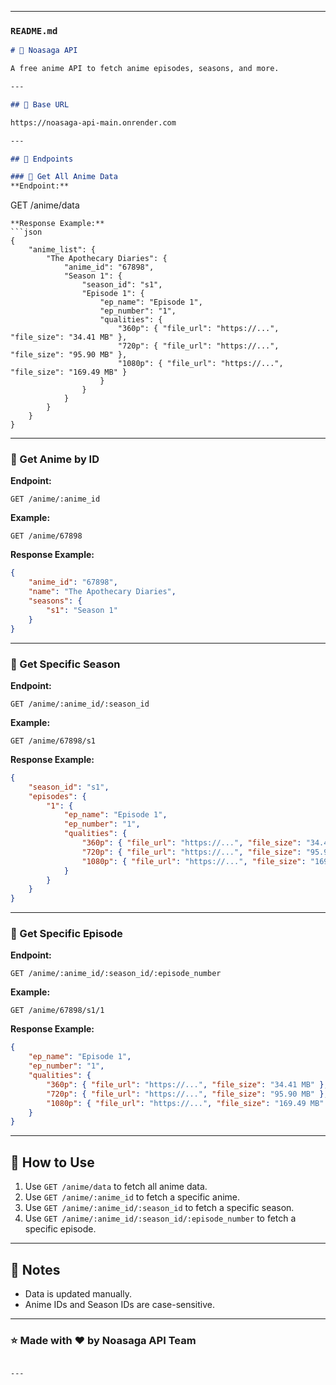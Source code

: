 
---

### `README.md`
```md
# 📌 Noasaga API

A free anime API to fetch anime episodes, seasons, and more.

---

## 📌 Base URL

https://noasaga-api-main.onrender.com

---

## 📜 Endpoints

### 🔹 Get All Anime Data  
**Endpoint:**  
```
GET /anime/data
```
**Response Example:**
```json
{
    "anime_list": {
        "The Apothecary Diaries": {
            "anime_id": "67898",
            "Season 1": {
                "season_id": "s1",
                "Episode 1": {
                    "ep_name": "Episode 1",
                    "ep_number": "1",
                    "qualities": {
                        "360p": { "file_url": "https://...", "file_size": "34.41 MB" },
                        "720p": { "file_url": "https://...", "file_size": "95.90 MB" },
                        "1080p": { "file_url": "https://...", "file_size": "169.49 MB" }
                    }
                }
            }
        }
    }
}
```

---

### 🔹 Get Anime by ID  
**Endpoint:**  
```
GET /anime/:anime_id
```
**Example:**  
```
GET /anime/67898
```
**Response Example:**  
```json
{
    "anime_id": "67898",
    "name": "The Apothecary Diaries",
    "seasons": {
        "s1": "Season 1"
    }
}
```

---

### 🔹 Get Specific Season  
**Endpoint:**  
```
GET /anime/:anime_id/:season_id
```
**Example:**  
```
GET /anime/67898/s1
```
**Response Example:**  
```json
{
    "season_id": "s1",
    "episodes": {
        "1": {
            "ep_name": "Episode 1",
            "ep_number": "1",
            "qualities": {
                "360p": { "file_url": "https://...", "file_size": "34.41 MB" },
                "720p": { "file_url": "https://...", "file_size": "95.90 MB" },
                "1080p": { "file_url": "https://...", "file_size": "169.49 MB" }
            }
        }
    }
}
```

---

### 🔹 Get Specific Episode  
**Endpoint:**  
```
GET /anime/:anime_id/:season_id/:episode_number
```
**Example:**  
```
GET /anime/67898/s1/1
```
**Response Example:**  
```json
{
    "ep_name": "Episode 1",
    "ep_number": "1",
    "qualities": {
        "360p": { "file_url": "https://...", "file_size": "34.41 MB" },
        "720p": { "file_url": "https://...", "file_size": "95.90 MB" },
        "1080p": { "file_url": "https://...", "file_size": "169.49 MB" }
    }
}
```

---

## 📌 How to Use  
1. Use `GET /anime/data` to fetch all anime data.  
2. Use `GET /anime/:anime_id` to fetch a specific anime.  
3. Use `GET /anime/:anime_id/:season_id` to fetch a specific season.  
4. Use `GET /anime/:anime_id/:season_id/:episode_number` to fetch a specific episode.  

---

## 📌 Notes  
- Data is updated manually.  
- Anime IDs and Season IDs are case-sensitive.  

---

### ⭐ Made with ❤️ by Noasaga API Team  
```

---